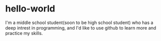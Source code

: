 # hello-world
I'm a middle school student(soon to be high school student) who has a deep intrest in programming, and I'd like to use github to learn more and practice my skills.
